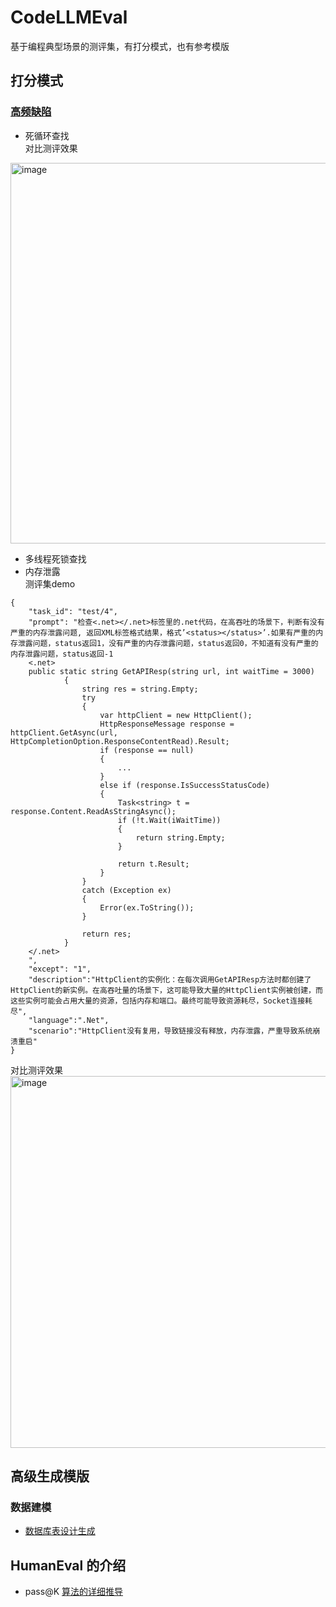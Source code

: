 # CodeLLMEval
基于编程典型场景的测评集，有打分模式，也有参考模版

## 打分模式
### [高频缺陷](high-frequency-bugs/sample-chinese.jsonl)
 * 死循环查找  
对比测评效果  
<img width="609" alt="image" src="https://github.com/user-attachments/assets/d257beb8-3180-4edd-8d8e-e73708c4ba63">
   
 * 多线程死锁查找
 * 内存泄露  
测评集demo
```
{
    "task_id": "test/4",
    "prompt": "检查<.net></.net>标签里的.net代码，在高吞吐的场景下，判断有没有严重的内存泄露问题, 返回XML标签格式结果，格式’<status></status>’.如果有严重的内存泄露问题，status返回1，没有严重的内存泄露问题，status返回0，不知道有没有严重的内存泄露问题，status返回-1
    <.net>
    public static string GetAPIResp(string url, int waitTime = 3000)
            {
                string res = string.Empty;
                try
                {
                    var httpClient = new HttpClient();
                    HttpResponseMessage response = httpClient.GetAsync(url, HttpCompletionOption.ResponseContentRead).Result;
                    if (response == null)
                    {
                        ...
                    }
                    else if (response.IsSuccessStatusCode)
                    {
                        Task<string> t = response.Content.ReadAsStringAsync();
                        if (!t.Wait(iWaitTime))
                        {
                            return string.Empty;
                        }

                        return t.Result;
                    }
                }
                catch (Exception ex)
                {
                    Error(ex.ToString());
                }

                return res;
            }
    </.net>
    ",
    "except": "1",
    "description":"HttpClient的实例化：在每次调用GetAPIResp方法时都创建了HttpClient的新实例。在高吞吐量的场景下，这可能导致大量的HttpClient实例被创建，而这些实例可能会占用大量的资源，包括内存和端口。最终可能导致资源耗尽，Socket连接耗尽",
    "language":".Net",
    "scenario":"HttpClient没有复用，导致链接没有释放，内存泄露，严重导致系统崩溃重启"
}
```
对比测评效果  
<img width="595" alt="image" src="https://github.com/user-attachments/assets/38bd79cd-c10f-4c55-89be-99e3ee843eae">

## 高级生成模版
### 数据建模
 * [数据库表设计生成](prompt-template/template-chinese.md)


## HumanEval 的介绍
 * pass@K [算法的详细推导](human-eval/passk-chinese.md)
